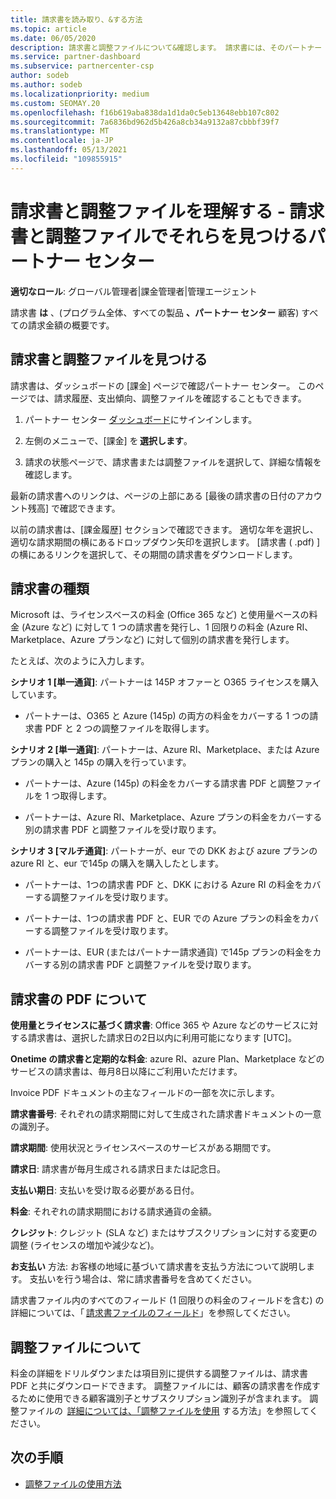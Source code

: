 ```yaml
---
title: 請求書を読み取り、&する方法
ms.topic: article
ms.date: 06/05/2020
description: 請求書と調整ファイルについて&確認します。 請求書には、そのパートナー センタープログラム、製品、顧客全体の料金が表示されます。
ms.service: partner-dashboard
ms.subservice: partnercenter-csp
author: sodeb
ms.author: sodeb
ms.localizationpriority: medium
ms.custom: SEOMAY.20
ms.openlocfilehash: f16b619aba838da1d1da0c5eb13648ebb107c802
ms.sourcegitcommit: 7a6836bd962d5b426a8cb34a9132a87cbbbf39f7
ms.translationtype: MT
ms.contentlocale: ja-JP
ms.lasthandoff: 05/13/2021
ms.locfileid: "109855915"
---
```

# <a name="understand-your-bill-and-reconciliation-file---learn-how-to-find-them-in-partner-center"></a>請求書と調整ファイルを理解する - 請求書と調整ファイルでそれらを見つけるパートナー センター


**適切なロール**: グローバル管理者|課金管理者|管理エージェント


請求書 **は** 、(プログラム全体、すべての製品 **、パートナー センター** 顧客) すべての請求金額の概要です。 

## <a name="find-your-bill-and-reconciliation-file"></a>請求書と調整ファイルを見つける 

請求書は、ダッシュボードの [課金] ページで確認パートナー センター。 このページでは、請求履歴、支出傾向、調整ファイルを確認することもできます。 

1. パートナー センター [ダッシュボード](https://partner.microsoft.com/dashboard/home)にサインインします。 

2. 左側のメニューで、[課金] を **選択します**。 

3. 請求の状態ページで、請求書または調整ファイルを選択して、詳細な情報を確認します。 

最新の請求書へのリンクは、ページの上部にある [最後の請求書の日付のアカウント残高] で確認できます。 

以前の請求書は、[課金履歴] セクションで確認できます。 適切な年を選択し、適切な請求期間の横にあるドロップダウン矢印を選択します。 [請求書 ( .pdf) ] の横にあるリンクを選択して、その期間の請求書をダウンロードします。 

## <a name="invoice-types"></a>請求書の種類

Microsoft は、ライセンスベースの料金 (Office 365 など) と使用量ベースの料金 (Azure など) に対して 1 つの請求書を発行し、1 回限りの料金 (Azure RI、Marketplace、Azure プランなど) に対して個別の請求書を発行します。

たとえば、次のように入力します。  

**シナリオ 1 [単一通貨]**: パートナーは 145P オファーと O365 ライセンスを購入しています。  

- パートナーは、O365 と Azure (145p) の両方の料金をカバーする 1 つの請求書 PDF と 2 つの調整ファイルを取得します。  

**シナリオ 2 [単一通貨]**: パートナーは、Azure RI、Marketplace、または Azure プランの購入と 145p の購入を行っています。

- パートナーは、Azure (145p) の料金をカバーする請求書 PDF と調整ファイルを 1 つ取得します。 

- パートナーは、Azure RI、Marketplace、Azure プランの料金をカバーする別の請求書 PDF と調整ファイルを受け取ります。 

**シナリオ 3 [マルチ通貨]**: パートナーが、eur での DKK および azure プランの azure RI と、eur で145p の購入を購入したとします。

- パートナーは、1つの請求書 PDF と、DKK における Azure RI の料金をカバーする調整ファイルを受け取ります。 

- パートナーは、1つの請求書 PDF と、EUR での Azure プランの料金をカバーする調整ファイルを受け取ります。 

- パートナーは、EUR (またはパートナー請求通貨) で145p プランの料金をカバーする別の請求書 PDF と調整ファイルを受け取ります。 


## <a name="understanding-invoice-pdf"></a>請求書の PDF について 

**使用量とライセンスに基づく請求書**: Office 365 や Azure などのサービスに対する請求書は、選択した請求日の2日以内に利用可能になります [UTC]。  

**Onetime の請求書と定期的な料金**: azure RI、azure Plan、Marketplace などのサービスの請求書は、毎月8日以降にご利用いただけます。  

Invoice PDF ドキュメントの主なフィールドの一部を次に示します。

**請求書番号**: それぞれの請求期間に対して生成された請求書ドキュメントの一意の識別子。 

**請求期間**: 使用状況とライセンスベースのサービスがある期間です。 

**請求日**: 請求書が毎月生成される請求日または記念日。 

**支払い期日**: 支払いを受け取る必要がある日付。 

**料金**: それぞれの請求期間における請求通貨の金額。 

**クレジット**: クレジット (SLA など) またはサブスクリプションに対する変更の調整 (ライセンスの増加や減少など)。 

**お支払い** 方法: お客様の地域に基づいて請求書を支払う方法について説明します。 支払いを行う場合は、常に請求書番号を含めてください。 

請求書ファイル内のすべてのフィールド (1 回限りの料金のフィールドを含む) の詳細については、「 [請求書ファイルのフィールド](invoice-file.md)」を参照してください。 

## <a name="understand-reconciliation-files"></a>調整ファイルについて

 料金の詳細をドリルダウンまたは項目別に提供する調整ファイルは、請求書 PDF と共にダウンロードできます。 調整ファイルには、顧客の請求書を作成するために使用できる顧客識別子とサブスクリプション識別子が含まれます。 調整ファイルの  [詳細については、「調整ファイルを使用](use-the-reconciliation-files.md) する方法」を参照してください。 

## <a name="next-steps"></a>次の手順

- [調整ファイルの使用方法](use-the-reconciliation-files.md)